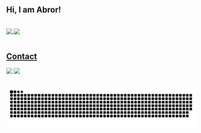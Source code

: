 ## Hi, I am Abror! 
</br>

 <div>
  <a href="https://github.com/eagrundy">
   <img align="center" height="170" src="https://github-readme-stats.vercel.app/api/top-langs/?username=abrorbekuz&layout=compact&langs_count=16&theme=dark"/>
  <img align="center" src="https://github-readme-stats.vercel.app/api?username=abrorbekuz&show_icons=true&theme=dark&include_all_commits=true&count_private=true&hide=issues"/>
</div>
  
</br>

## Contact 
<div> 
  <a href = "t.me/itsmeuknow"><img src="https://cdn.icon-icons.com/icons2/2530/PNG/512/telegram_button_icon_151837.png" target="_blank" width="300px"></a>
  <a href = "mailto: splayerme@gmail.com"><img src="https://cdn.icon-icons.com/icons2/2530/PNG/512/gmail_button_icon_151848.png" target="_blank" width="300px"></a>
 </br>
</br>
 
  ![Snake animation](https://github.com/abrorbekuz/abrorbekuz/blob/output/github-contribution-grid-snake.svg)
 
</div>
